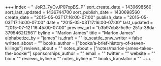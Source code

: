 +++
index = "-JoR3_7yCvJP07xpBS_P"
sort_create_date = 1430698560
sort_last_updated = 1436744700
sort_publish_date = 1430698560
create_date = "2015-05-03T17:16:00-07:00"
publish_date = "2015-05-03T17:16:00-07:00"
date = "2015-05-03T17:16:00-07:00"
last_updated = "2015-07-12T16:45:00-07:00"
preview_url = "b3b97cb8-5c9e-251a-38da-3795462f2561"
byline = "Marlon James"
title = "Marlon James"
alphabetize_by = "james"
is_draft = ""
is_seattle_pnw_writer = false
written_about = ""
books_author = ["books/a-brief-history-of-seven-killings"]
reviews_about = ""
notes_about = ["notes/marlon-james-takes-the-booker"]
sponsorships_author = ""
email = ""
twitter = ""
website = ""
bio = ""
reviews_byline = ""
notes_byline = ""
books_translator = ""
+++
